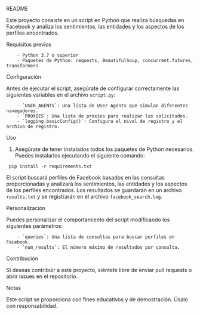 
   README

   Este proyecto consiste en un script en Python que realiza búsquedas en Facebook y analiza los sentimientos, las entidades y los aspectos de los perfiles encontrados.

   Requisitos previos

        - Python 3.7 o superior
        - Paquetes de Python: requests, BeautifulSoup, concurrent.futures, transformers

   Configuración

   Antes de ejecutar el script, asegúrate de configurar correctamente las siguientes variables en el archivo `script.py`:

        - `USER_AGENTS`: Una lista de User Agents que simulan diferentes navegadores.
        - `PROXIES`: Una lista de proxies para realizar las solicitudes.
        - `logging.basicConfig()`: Configura el nivel de registro y el archivo de registro.

   Uso

   1. Asegúrate de tener instalados todos los paquetes de Python necesarios. Puedes instalarlos ejecutando el siguiente comando:

     pip install -r requirements.txt


   El script buscará perfiles de Facebook basados en las consultas proporcionadas y analizará los sentimientos, las entidades y los aspectos de los perfiles encontrados.
   Los resultados se guardarán en un archivo `results.txt` y se registrarán en el archivo `facebook_search.log`.

   Personalización

   Puedes personalizar el comportamiento del script modificando los siguientes parámetros:

        - `queries`: Una lista de consultas para buscar perfiles en Facebook.
        - `num_results`: El número máximo de resultados por consulta.

   Contribución

   Si deseas contribuir a este proyecto, siéntete libre de enviar pull requests o abrir issues en el repositorio.

   Notas

   Este script se proporciona con fines educativos y de demostración. Úsalo con responsabilidad.
